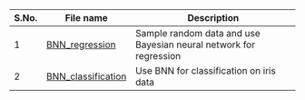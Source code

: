 
| **S.No.**| **File name** | **Description** |
| ----------|---------------|------|
| 1 | [BNN_regression](https://github.com/ruchikaverma-iitg/ML-DL-RL_Codes/blob/master/Machine_Learning/Bayesian_ML/Bayesian_neural_network_regression.ipynb) |  Sample random data and use Bayesian neural network for regression|
| 2 | [BNN_classification](https://github.com/ruchikaverma-iitg/ML-DL-RL_Codes/blob/master/Machine_Learning/Bayesian_ML/Bayesian_Neural_Network_Classification.ipynb) | Use BNN for classification on iris data|

